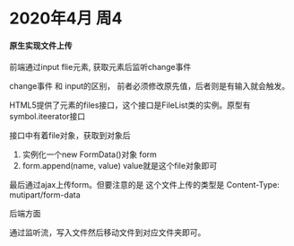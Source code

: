 # 2020年4月 周4

#### 原生实现文件上传

前端通过input flie元素, 获取元素后监听change事件

change事件 和 input的区别， 前者必须修改原先值，后者则是有输入就会触发。

HTML5提供了元素的files接口，这个接口是FileList类的实例。原型有symbol.iteerator接口

接口中有着file对象，获取到对象后

1. 实例化一个new FormData()对象   form
2. form.append(name, value) value就是这个file对象即可

最后通过ajax上传form。但要注意的是 这个文件上传的类型是 Content-Type: mutipart/form-data

后端方面

通过监听流，写入文件然后移动文件到对应文件夹即可。